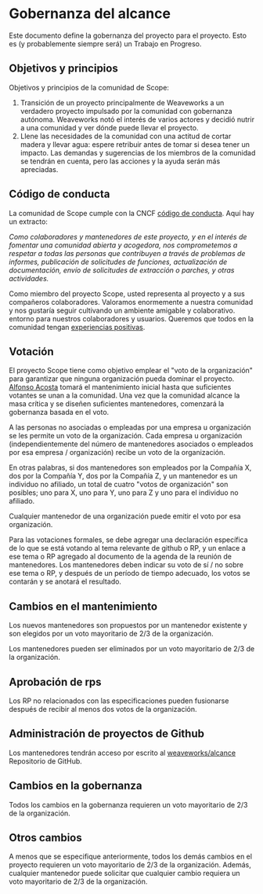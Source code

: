 # Gobernanza del alcance

Este documento define la gobernanza del proyecto para el proyecto. Esto es (y probablemente siempre será) un Trabajo en Progreso.

## Objetivos y principios

Objetivos y principios de la comunidad de Scope:

1.  Transición de un proyecto principalmente de Weaveworks a un verdadero proyecto impulsado por la comunidad con gobernanza autónoma. Weaveworks notó el interés de varios actores y decidió nutrir a una comunidad y ver dónde puede llevar el proyecto.
2.  Llene las necesidades de la comunidad con una actitud de cortar madera y llevar agua: espere retribuir antes de tomar si desea tener un impacto. Las demandas y sugerencias de los miembros de la comunidad se tendrán en cuenta, pero las acciones y la ayuda serán más apreciadas.

## Código de conducta

La comunidad de Scope cumple con la CNCF [código de conducta](https://github.com/cncf/foundation/blob/master/code-of-conduct.md). Aquí hay un extracto:

*Como colaboradores y mantenedores de este proyecto, y en el interés de fomentar una comunidad abierta y acogedora, nos comprometemos a respetar a todas las personas que contribuyen a través de problemas de informes, publicación de solicitudes de funciones, actualización de documentación, envío de solicitudes de extracción o parches, y otras actividades.*

Como miembro del proyecto Scope, usted representa al proyecto y a sus compañeros colaboradores.
Valoramos enormemente a nuestra comunidad y nos gustaría seguir cultivando un ambiente amigable y colaborativo.
entorno para nuestros colaboradores y usuarios. Queremos que todos en la comunidad tengan
[experiencias positivas](https://www.cncf.io/blog/2016/12/14/diversity-scholarship-series-one-software-engineers-unexpected-cloudnativecon-kubecon-experience).

## Votación

El proyecto Scope tiene como objetivo emplear el "voto de la organización" para garantizar que ninguna organización pueda dominar el proyecto. [Alfonso Acosta](https://github.com/2opremio) tomará el mantenimiento inicial hasta que suficientes votantes se unan a la comunidad. Una vez que la comunidad alcance la masa crítica y se diseñen suficientes mantenedores, comenzará la gobernanza basada en el voto.

A las personas no asociadas o empleadas por una empresa u organización se les permite un voto de la organización.
Cada empresa u organización (independientemente del número de mantenedores asociados o empleados por esa empresa / organización) recibe un voto de la organización.

En otras palabras, si dos mantenedores son empleados por la Compañía X, dos por la Compañía Y, dos por la Compañía Z, y un mantenedor es un individuo no afiliado, un total de cuatro "votos de organización" son posibles; uno para X, uno para Y, uno para Z y uno para el individuo no afiliado.

Cualquier mantenedor de una organización puede emitir el voto por esa organización.

Para las votaciones formales, se debe agregar una declaración específica de lo que se está votando al tema relevante de github o RP, y un enlace a ese tema o RP agregado al documento de la agenda de la reunión de mantenedores.
Los mantenedores deben indicar su voto de sí / no sobre ese tema o RP, y después de un período de tiempo adecuado, los votos se contarán y se anotará el resultado.

## Cambios en el mantenimiento

Los nuevos mantenedores son propuestos por un mantenedor existente y son elegidos por un voto mayoritario de 2/3 de la organización.

Los mantenedores pueden ser eliminados por un voto mayoritario de 2/3 de la organización.

## Aprobación de rps

Los RP no relacionados con las especificaciones pueden fusionarse después de recibir al menos dos votos de la organización.

## Administración de proyectos de Github

Los mantenedores tendrán acceso por escrito al [weaveworks/alcance](https://github.com/weaveworks/scope) Repositorio de GitHub.

## Cambios en la gobernanza

Todos los cambios en la gobernanza requieren un voto mayoritario de 2/3 de la organización.

## Otros cambios

A menos que se especifique anteriormente, todos los demás cambios en el proyecto requieren un voto mayoritario de 2/3 de la organización.
Además, cualquier mantenedor puede solicitar que cualquier cambio requiera un voto mayoritario de 2/3 de la organización.
